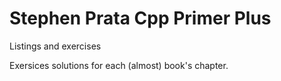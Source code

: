 # Stephen Prata Cpp Primer Plus
Listings and exercises

Exersices solutions for each (almost) book's chapter.
